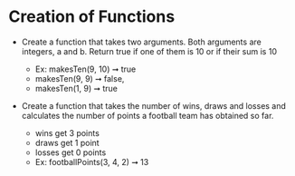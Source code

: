 # Creation of Functions

- Create a function that takes two arguments. Both arguments are integers, a and b. Return true if one of them is 10 or if their sum is 10
  * Ex: makesTen(9, 10) ➞ true 
  * makesTen(9, 9) ➞ false, 
  * makesTen(1, 9) ➞ true

- Create a function that takes the number of wins, draws and losses and calculates the number of points a football team has obtained so far.
  * wins get 3 points
  * draws get 1 point
  * losses get 0 points
  *  Ex: footballPoints(3, 4, 2) ➞ 13
